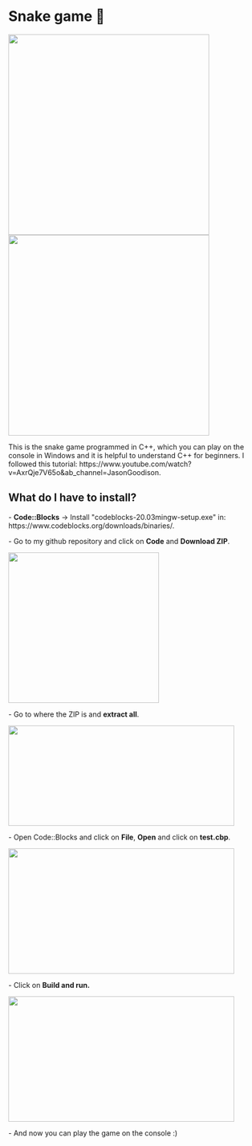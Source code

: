 <h1>Snake game 🐍</h1>
<div class="row">
  <img src="https://user-images.githubusercontent.com/77303061/178400368-0aa970c9-19c2-471f-9016-54d80290eabe.png" width="400px" height="400px"/>
  <img src="https://user-images.githubusercontent.com/77303061/178400547-681de97f-e530-48d9-95c7-cfb51dc1bb0d.png" width="400px" height="400px"/>
</div>
</p>
<p>This is the snake game programmed in C++, which you can play on the console in Windows and it is helpful to understand C++ for beginners. I followed this tutorial: https://www.youtube.com/watch?v=AxrQje7V65o&ab_channel=JasonGoodison.</p>

<h2>What do I have to install?</h2>
<p>- <b>Code::Blocks</b> -> Install "codeblocks-20.03mingw-setup.exe" in: https://www.codeblocks.org/downloads/binaries/.</p>
<p>- Go to my github repository and click on <b>Code</b> and <b>Download ZIP</b>.</p>
<img src="https://user-images.githubusercontent.com/77303061/178402522-56e4291e-3fd7-4835-8273-71e77c001bc7.png" width="300px" height="300px"/>
<p>- Go to where the ZIP is and <b>extract all</b>.</p>
<img src="https://user-images.githubusercontent.com/77303061/178402928-e63364f1-2399-46f0-99e5-3e7662ca6fab.png" width="450px" height="200px"/>
<p>- Open Code::Blocks and click on <b>File</b>, <b>Open</b> and click on <b>test.cbp</b>.</p>
<img src="https://user-images.githubusercontent.com/77303061/178404764-7d748f09-806c-4804-8700-696b0c4a7199.png" width="450px" height="250px"/>
<p>- Click on <b>Build and run.</b></p>
<img src="https://user-images.githubusercontent.com/77303061/178405214-4c9951fe-d350-4adf-8867-5c6bc9a39efb.png" width="450px" height="250px"/>
<p>- And now you can play the game on the console :)</p>
